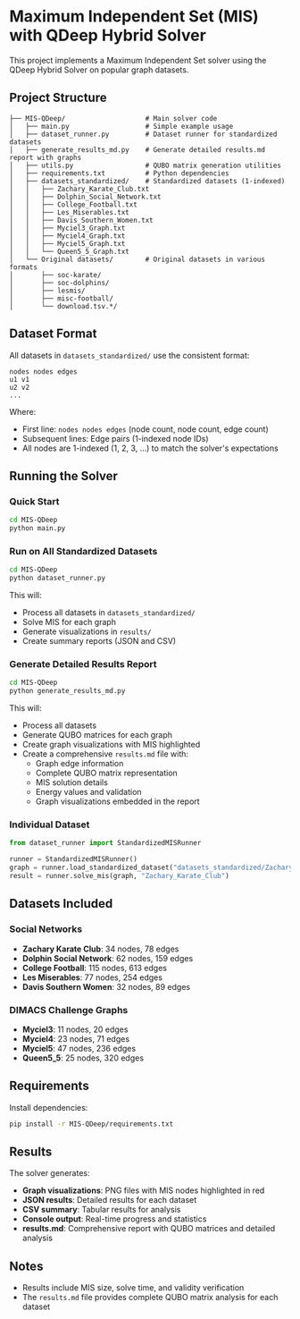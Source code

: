 # Maximum Independent Set (MIS) with QDeep Hybrid Solver

This project implements a Maximum Independent Set solver using the QDeep Hybrid Solver on popular graph datasets.

## Project Structure

```
├── MIS-QDeep/                    # Main solver code
│   ├── main.py                   # Simple example usage
│   ├── dataset_runner.py         # Dataset runner for standardized datasets
│   ├── generate_results_md.py    # Generate detailed results.md report with graphs
│   ├── utils.py                  # QUBO matrix generation utilities
│   ├── requirements.txt          # Python dependencies
│   ├── datasets_standardized/    # Standardized datasets (1-indexed)
│   │   ├── Zachary_Karate_Club.txt
│   │   ├── Dolphin_Social_Network.txt
│   │   ├── College_Football.txt
│   │   ├── Les_Miserables.txt
│   │   ├── Davis_Southern_Women.txt
│   │   ├── Myciel3_Graph.txt
│   │   ├── Myciel4_Graph.txt
│   │   ├── Myciel5_Graph.txt
│   │   └── Queen5_5_Graph.txt
│   └── Original datasets/        # Original datasets in various formats
│       ├── soc-karate/
│       ├── soc-dolphins/
│       ├── lesmis/
│       ├── misc-football/
│       └── download.tsv.*/
```

## Dataset Format

All datasets in `datasets_standardized/` use the consistent format:
```
nodes nodes edges
u1 v1
u2 v2
...
```

Where:
- First line: `nodes nodes edges` (node count, node count, edge count)
- Subsequent lines: Edge pairs (1-indexed node IDs)
- All nodes are 1-indexed (1, 2, 3, ...) to match the solver's expectations

## Running the Solver

### Quick Start
```bash
cd MIS-QDeep
python main.py
```

### Run on All Standardized Datasets
```bash
cd MIS-QDeep
python dataset_runner.py
```

This will:
- Process all datasets in `datasets_standardized/`
- Solve MIS for each graph
- Generate visualizations in `results/`
- Create summary reports (JSON and CSV)

### Generate Detailed Results Report
```bash
cd MIS-QDeep
python generate_results_md.py
```

This will:
- Process all datasets
- Generate QUBO matrices for each graph
- Create graph visualizations with MIS highlighted
- Create a comprehensive `results.md` file with:
  - Graph edge information
  - Complete QUBO matrix representation
  - MIS solution details
  - Energy values and validation
  - Graph visualizations embedded in the report

### Individual Dataset
```python
from dataset_runner import StandardizedMISRunner

runner = StandardizedMISRunner()
graph = runner.load_standardized_dataset("datasets_standardized/Zachary_Karate_Club.txt")
result = runner.solve_mis(graph, "Zachary_Karate_Club")
```

## Datasets Included

### Social Networks
- **Zachary Karate Club**: 34 nodes, 78 edges
- **Dolphin Social Network**: 62 nodes, 159 edges  
- **College Football**: 115 nodes, 613 edges
- **Les Miserables**: 77 nodes, 254 edges
- **Davis Southern Women**: 32 nodes, 89 edges

### DIMACS Challenge Graphs
- **Myciel3**: 11 nodes, 20 edges
- **Myciel4**: 23 nodes, 71 edges
- **Myciel5**: 47 nodes, 236 edges
- **Queen5_5**: 25 nodes, 320 edges

## Requirements

Install dependencies:
```bash
pip install -r MIS-QDeep/requirements.txt
```

## Results

The solver generates:
- **Graph visualizations**: PNG files with MIS nodes highlighted in red
- **JSON results**: Detailed results for each dataset
- **CSV summary**: Tabular results for analysis
- **Console output**: Real-time progress and statistics
- **results.md**: Comprehensive report with QUBO matrices and detailed analysis

## Notes

- Results include MIS size, solve time, and validity verification
- The `results.md` file provides complete QUBO matrix analysis for each dataset
